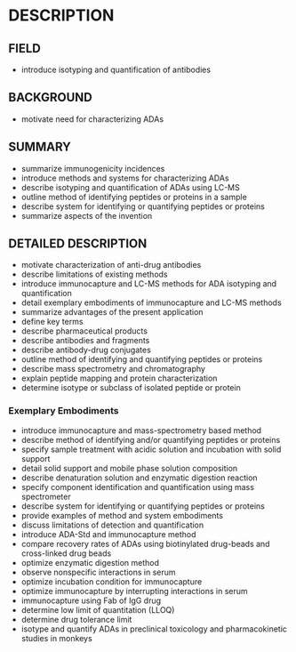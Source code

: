 # DESCRIPTION

## FIELD

- introduce isotyping and quantification of antibodies

## BACKGROUND

- motivate need for characterizing ADAs

## SUMMARY

- summarize immunogenicity incidences
- introduce methods and systems for characterizing ADAs
- describe isotyping and quantification of ADAs using LC-MS
- outline method of identifying peptides or proteins in a sample
- describe system for identifying or quantifying peptides or proteins
- summarize aspects of the invention

## DETAILED DESCRIPTION

- motivate characterization of anti-drug antibodies
- describe limitations of existing methods
- introduce immunocapture and LC-MS methods for ADA isotyping and quantification
- detail exemplary embodiments of immunocapture and LC-MS methods
- summarize advantages of the present application
- define key terms
- describe pharmaceutical products
- describe antibodies and fragments
- describe antibody-drug conjugates
- outline method of identifying and quantifying peptides or proteins
- describe mass spectrometry and chromatography
- explain peptide mapping and protein characterization
- determine isotype or subclass of isolated peptide or protein

### Exemplary Embodiments

- introduce immunocapture and mass-spectrometry based method
- describe method of identifying and/or quantifying peptides or proteins
- specify sample treatment with acidic solution and incubation with solid support
- detail solid support and mobile phase solution composition
- describe denaturation solution and enzymatic digestion reaction
- specify component identification and quantification using mass spectrometer
- describe system for identifying or quantifying peptides or proteins
- provide examples of method and system embodiments
- discuss limitations of detection and quantification
- introduce ADA-Std and immunocapture method
- compare recovery rates of ADAs using biotinylated drug-beads and cross-linked drug beads
- optimize enzymatic digestion method
- observe nonspecific interactions in serum
- optimize incubation condition for immunocapture
- optimize immunocapture by interrupting interactions in serum
- immunocapture using Fab of IgG drug
- determine low limit of quantitation (LLOQ)
- determine drug tolerance limit
- isotype and quantify ADAs in preclinical toxicology and pharmacokinetic studies in monkeys

